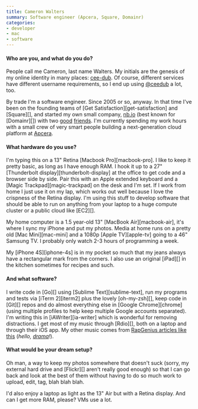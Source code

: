 ```yaml
---
title: Cameron Walters
summary: Software engineer (Apcera, Square, Domainr)
categories:
- developer
- mac
- software
---
```


#### Who are you, and what do you do?

People call me Cameron, last name Walters. My initials are the genesis of my online identity in many places: [cee-dub](http://about.me/cee-dub/ "Cameron's About.me page."). Of course, different services have different username requirements, so I end up using [@ceedub](https://twitter.com/ceedub "Cameron's Twitter account.") a lot, too.

By trade I'm a software engineer. Since 2005 or so, anyway. In that time I've been on the founding teams of [Get Satisfaction][get-satisfaction] and [Square][], and started my own small company, [nb.io](http://nb.io/ "A development shop in San Francisco.") (best known for [Domainr][]) with two [good](http://vedana.net/ "Eric's website.") [friends](http://ydnar.com/ "Randy's website."). I'm currently spending my work hours with a small crew of very smart people building a next-generation cloud platform at [Apcera](http://apcera.com/ "A cloud platform.").

#### What hardware do you use?

I'm typing this on a 13" Retina [Macbook Pro][macbook-pro]. I like to keep it pretty basic, as long as I have enough RAM. I hook it up to a 27" [Thunderbolt display][thunderbolt-display] at the office to get code and a browser side by side. Pair this with an Apple extended keyboard and a [Magic Trackpad][magic-trackpad] on the desk and I'm set. If I work from home I just use it on my lap, which works out well because I love the crispness of the Retina display. I'm using this stuff to develop software that should be able to run on anything from your laptop to a huge compute cluster or a public cloud like [EC2][].

My home computer is a 1.5 year-old 13" [MacBook Air][macbook-air], it's where I sync my iPhone and put my photos. Media at home runs on a pretty old [Mac Mini][mac-mini] and a 1080p [Apple TV][apple-tv] going to a 46" Samsung TV. I probably only watch 2-3 hours of programming a week.

My [iPhone 4S][iphone-4s] is in my pocket so much that my jeans always have a rectangular mark from the corners. I also use an original [iPad][] in the kitchen sometimes for recipes and such.

#### And what software?

I write code in [Go][] using [Sublime Text][sublime-text], run my programs and tests via [iTerm 2][iterm2] plus the lovely [oh-my-zsh][], keep code in [Git][] repos and do almost everything else in [Google Chrome][chrome] (using multiple profiles to help keep multiple Google accounts separated). I'm writing this in [iAWriter][ia-writer] which is wonderful for removing distractions. I get most of my music through [Rdio][], both on a laptop and through their iOS app. My other music comes from [RapGenius articles like this](http://rapgenius.com/posts/793-The-top-10-mixtapes-of-2011 "Rap Genius' list of the top 10 mixtapes of 2011.") (*hello, [drama](http://rapgenius.com/Lemon-money-trees-rap-genius-response-to-heroku-lyrics "Rap Genius responding to Heroku.")!*).

#### What would be your dream setup?

Oh man, a way to keep my photos somewhere that doesn't suck (sorry, my external hard drive and [Flickr][] aren't really good enough) so that I can go back and look at the best of them without having to do so much work to upload, edit, tag, blah blah blah.

I'd also enjoy a laptop as light as the 13" Air but with a Retina display. And can I get more RAM, please? VMs use a lot.